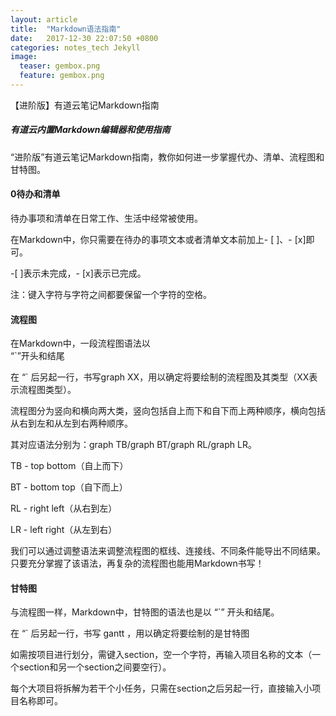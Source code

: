 ```yaml
---
layout: article
title:  "Markdown语法指南"
date:   2017-12-30 22:07:50 +0800
categories: notes_tech Jekyll
image:
  teaser: gembox.png
  feature: gembox.png
---
```

【进阶版】有道云笔记Markdown指南
##### 有道云内置Markdown编辑器和使用指南
“进阶版”有道云笔记Markdown指南，教你如何进一步掌握代办、清单、流程图和甘特图。
####  0待办和清单
待办事项和清单在日常工作、生活中经常被使用。

在Markdown中，你只需要在待办的事项文本或者清单文本前加上- [ ]、- [x]即可。

-[ ]表示未完成，- [x]表示已完成。

注：键入字符与字符之间都要保留一个字符的空格。
#### 流程图
在Markdown中，一段流程图语法以  
“`”开头和结尾

在 “` 后另起一行，书写graph XX，用以确定将要绘制的流程图及其类型（XX表示流程图类型）。

流程图分为竖向和横向两大类，竖向包括自上而下和自下而上两种顺序，横向包括从右到左和从左到右两种顺序。

其对应语法分别为：graph TB/graph BT/graph RL/graph LR。

TB - top bottom（自上而下） 

BT - bottom top（自下而上）

RL - right left（从右到左）

LR - left right（从左到右）
  
  我们可以通过调整语法来调整流程图的框线、连接线、不同条件能导出不同结果。
  只要充分掌握了该语法，再复杂的流程图也能用Markdown书写！

#### 甘特图
与流程图一样，Markdown中，甘特图的语法也是以 “`” 开头和结尾。

在 “` 后另起一行，书写 gantt ，用以确定将要绘制的是甘特图

如需按项目进行划分，需键入section，空一个字符，再输入项目名称的文本（一个section和另一个section之间要空行）。

每个大项目将拆解为若干个小任务，只需在section之后另起一行，直接输入小项目名称即可。

